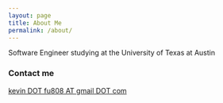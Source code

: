 ```yaml
---
layout: page
title: About Me
permalink: /about/
---
```


Software Engineer studying at the University of Texas at Austin

<!-- ### More Information

A place to include any other types of information that you'd like to include about yourself. -->

### Contact me

[kevin DOT fu808 AT gmail DOT com](mailto:kevin.fu808@gmail.com)